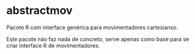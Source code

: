 # abstractmov


Pacote R com interface genérica para movimentadores cartesianso. 

Este pacote não faz nada de concreto,  serve apenas como base para se criar interface R de movimentadores.


 


